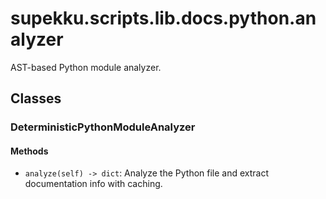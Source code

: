 # supekku.scripts.lib.docs.python.analyzer

AST-based Python module analyzer.

## Classes

### DeterministicPythonModuleAnalyzer

#### Methods

- `analyze(self) -> dict`: Analyze the Python file and extract documentation info with caching.
